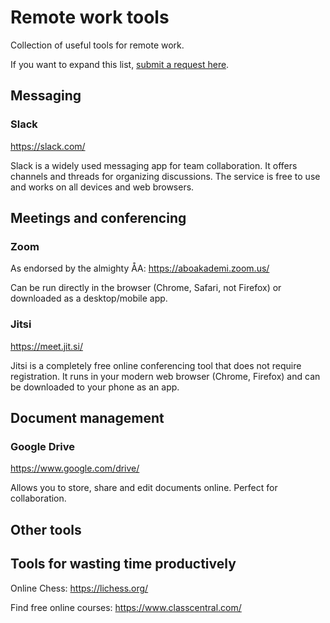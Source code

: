 # Remote work tools

Collection of useful tools for remote work.

If you want to expand this list, [submit a request here](https://github.com/Datateknologerna-vid-Abo-Akademi/remote-work-tools/issues/new?assignees=&labels=enhancement&template=new-tool-request.md&title=%5BTOOL%5D).

## Messaging

### Slack

<https://slack.com/>

Slack is a widely used messaging app for team collaboration. It offers channels and threads for organizing discussions. The service is free to use and works on all devices and web browsers.

## Meetings and conferencing

### Zoom

As endorsed by the almighty ÅA: <https://aboakademi.zoom.us/>

Can be run directly in the browser (Chrome, Safari, not Firefox) or downloaded as a desktop/mobile app.

### Jitsi

<https://meet.jit.si/>

Jitsi is a completely free online conferencing tool that does not require registration. It runs in your modern web browser (Chrome, Firefox) and can be downloaded to your phone as an app.

## Document management

### Google Drive

<https://www.google.com/drive/>

Allows you to store, share and edit documents online. Perfect for collaboration.

## Other tools

## Tools for wasting time productively

Online Chess: <https://lichess.org/>

Find free online courses: <https://www.classcentral.com/>
